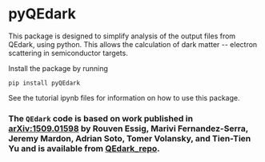 # pyQEdark

This package is designed to simplify analysis of the output files from QEdark, using python. This allows the calculation of dark matter -- electron scattering in semiconductor targets. 

Install the package by running

`pip install pyQEdark`

See the tutorial ipynb files for information on how to use this package.

### The `QEdark` code is based on work published in [arXiv:1509.01598](https://arxiv.org/abs/1509.01598) by Rouven Essig, Marivi Fernandez-Serra, Jeremy Mardon, Adrian Soto, Tomer Volansky, and Tien-Tien Yu and is available from [QEdark_repo](https://github.com/adrian-soto/QEdark_repo).

